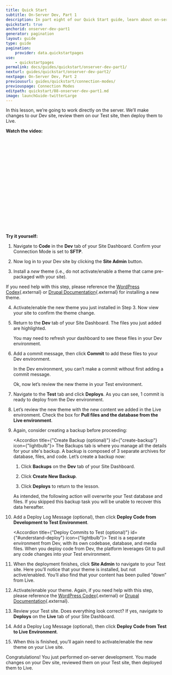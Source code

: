 ```yaml
---
title: Quick Start
subtitle: On-Server Dev, Part 1
description: In part eight of our Quick Start guide, learn about on-server development on Pantheon.
quickstart: true
anchorid: onserver-dev-part1
generator: pagination
layout: guide
type: guide
pagination:
    provider: data.quickstartpages
use:
    - quickstartpages
permalink: docs/guides/quickstart/onserver-dev-part1/
nexturl: guides/quickstart/onserver-dev-part2/
nextpage: On-Server Dev, Part 2
previousurl: guides/quickstart/connection-modes/
previouspage: Connection Modes
editpath: quickstart/08-onserver-dev-part1.md
image: launchGuide-twitterLarge
---
```


In this lesson, we’re going to work directly on the server. We’ll make changes to our Dev site, review them on our Test site, then deploy them to Live.

**Watch the video:**
<div class="panel panel-drop panel-guide">
<script src="//fast.wistia.com/embed/medias/s5be7ic569.jsonp" async></script><script src="//fast.wistia.com/assets/external/E-v1.js" async></script><div class="wistia_responsive_padding" style="padding:56.25% 0 0 0;position:relative;"><div class="wistia_responsive_wrapper" style="height:100%;left:0;position:absolute;top:0;width:100%;"><div class="wistia_embed wistia_async_s5be7ic569 videoFoam=true" style="height:100%;width:100%">&nbsp;</div></div></div>
</div>

**Try it yourself:**

1. Navigate to **<span class="glyphicons glyphicons-embed-close" aria-hidden="true"></span> Code** in the **<span class="glyphicons glyphicons-wrench" aria-hidden="true"></span> Dev** tab of your Site Dashboard. Confirm your Connection Mode is set to **SFTP**.

2. Now log in to your Dev site by clicking the **<span class="glyphicons glyphicons-new-window-alt" aria-hidden="true"></span> Site Admin** button.

3. Install a _new_ theme (i.e., do not activate/enable a theme that came pre-packaged with your site).

If you need help with this step, please reference the [WordPress Codex](https://codex.wordpress.org/Using_Themes#Adding_New_Themes_using_the_Administration_Panels){.external} or [Drupal Documentation](https://www.drupal.org/docs/user_guide/en/extend-theme-install.html){.external} for installing a new theme.

4. Activate/enable the new theme you just installed in Step 3. Now view your site to confirm the theme change.

5. Return to the **<span class="glyphicons glyphicons-wrench" aria-hidden="true"></span> Dev** tab of your Site Dashboard. The files you just added are highlighted.

    <Alert title="Note" type="info">
    You may need to refresh your dashboard to see these files in your Dev environment.
    </Alert>

6. Add a commit message, then click **Commit** to add these files to your Dev environment.

    <Alert title="Note" type="info">
    In the Dev environment, you can’t make a commit without first adding a commit message.
    </Alert>

    Ok, now let’s review the new theme in your Test environment.

7. Navigate to the **<span class="glyphicons glyphicons-equalizer" aria-hidden="true"></span> Test** tab and click **<span class="glyphicons glyphicons-refresh" aria-hidden="true"></span> Deploys**. As you can see, 1 commit is ready to deploy from the Dev environment.

8. Let’s review the new theme with the new content we added in the Live environment. Check the box for **Pull files and the database from the Live environment**.

9. Again, consider creating a backup before proceeding:

   <Accordion title={"Create Backup (optional)"} id={"create-backup"} icon={"lightbulb"}>
   The Backups tab is where you manage all the details for your site's backup. A backup is composed of 3 separate archives for database, files, and code. Let’s create a backup now:

   1. Click **<span class="glyphicons glyphicons-cloud-upload" aria-hidden="true"></span> Backups** on the <span class="glyphicons glyphicons-wrench" aria-hidden="true"></span> **Dev** tab of your Site Dashboard.
          
   1. Click **Create New Backup**.
          
   1. Click **<span class="glyphicons glyphicons-refresh"></span> Deploys** to return to the lesson.
   </Accordion>

   <Alert title="Warning" type="danger">
   As intended, the following action will overwrite your Test database and files. If you skipped this backup task you will be unable to recover this data hereafter.
   </Alert>

10. Add a Deploy Log Message (optional), then click **Deploy Code from Development to Test Environment**.

    <Accordion title={"Deploy Commits to Test (optional)"} id={"#understand-deploy"} icon={"lightbulb"}>
    Test is a separate environment from Dev, with its own codebase, database, and media files. When you deploy code from Dev, the platform leverages Git to pull any code changes into your Test environment.
    </Accordion>

11. When the deployment finishes, click **<span class="glyphicons glyphicons-new-window-alt" aria-hidden="true"></span> Site Admin** to navigate to your Test site. Here you’ll notice that your theme is installed, but not active/enabled. You’ll also find that your content has been pulled “down” from Live.

12. Activate/enable your theme. Again, if you need help with this step, please reference the [WordPress Codex](https://codex.wordpress.org/Using_Themes){.external} or [Drupal Documentation](https://www.drupal.org/docs/user_guide/en/extend-theme-install.html){.external}.

13. Review your Test site. Does everything look correct? If yes, navigate to **<span class="glyphicons glyphicons-refresh" aria-hidden="true"></span> Deploys** on the **<span class="glyphicons glyphicons-cardio" aria-hidden="true"></span> Live** tab of your Site Dashboard.

14. Add a Deploy Log Message (optional), then click **Deploy Code from Test to Live Environment**.

15. When this is finished, you’ll again need to activate/enable the new theme on your Live site.

Congratulations! You just performed on-server development. You made changes on your Dev site, reviewed them on your Test site, then deployed them to Live.
